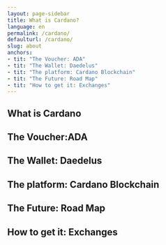 ```yaml
---
layout: page-sidebar
title: What is Cardano?
language: en
permalink: /cardano/
defaulturl: /cardano/
slug: about
anchors:
- tit: "The Voucher: ADA"
- tit: "The Wallet: Daedelus"
- tit: "The platform: Cardano Blockchain"
- tit: "The Future: Road Map"
- tit: "How to get it: Exchanges"
---
```

## What is Cardano

## The Voucher:ADA

## The Wallet: Daedelus

## The platform: Cardano Blockchain

## The Future: Road Map

## How to get it: Exchanges
